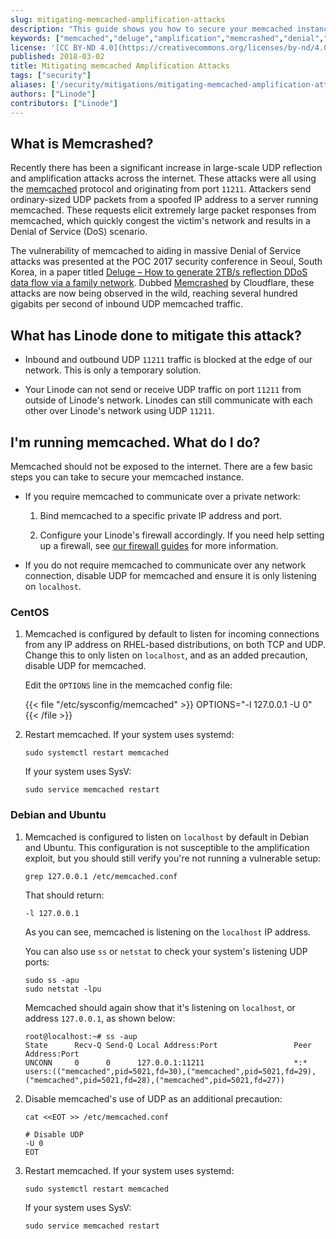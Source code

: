 ```yaml
---
slug: mitigating-memcached-amplification-attacks
description: "This guide shows you how to secure your memcached instance so it's not exploited in any large-scale UDP reflection and amplification attacks across the internet."
keywords: ["memcached","deluge","amplification","memcrashed","denial","DoS","DDoS"]
license: '[CC BY-ND 4.0](https://creativecommons.org/licenses/by-nd/4.0)'
published: 2018-03-02
title: Mitigating memcached Amplification Attacks
tags: ["security"]
aliases: ['/security/mitigations/mitigating-memcached-amplification-attacks/']
authors: ["Linode"]
contributors: ["Linode"]
---
```


## What is Memcrashed?

Recently there has been a significant increase in large-scale UDP reflection and amplification attacks across the internet. These attacks were all using the [memcached](https://memcached.org/) protocol and originating from port `11211`. Attackers send ordinary-sized UDP packets from a spoofed IP address to a server running memcached. These requests elicit extremely large packet responses from memcached, which quickly congest the victim's network and results in a Denial of Service (DoS) scenario.

The vulnerability of memcached to aiding in massive Denial of Service attacks was presented at the POC 2017 security conference in Seoul, South Korea, in a paper titled [Deluge – How to generate 2TB/s reflection DDoS data flow via a family network](http://powerofcommunity.net/poc2017/shengbao.pdf). Dubbed [Memcrashed](https://blog.cloudflare.com/memcrashed-major-amplification-attacks-from-port-11211/) by Cloudflare, these attacks are now being observed in the wild, reaching several hundred gigabits per second of inbound UDP memcached traffic.

## What has Linode done to mitigate this attack?

* Inbound and outbound UDP `11211` traffic is blocked at the edge of our network. This is only a temporary solution.

* Your Linode can not send or receive UDP traffic on port `11211` from outside of Linode's network. Linodes can still communicate with each other over Linode's network using UDP `11211`.

## I'm running memcached. What do I do?

Memcached should not be exposed to the internet. There are a few basic steps you can take to secure your memcached instance.

* If you require memcached to communicate over a private network:

    1.  Bind memcached to a specific private IP address and port.

    2.  Configure your Linode's firewall accordingly. If you need help setting up a firewall, see [our firewall guides](/docs/security/firewalls/) for more information.

* If you do not require memcached to communicate over any network connection, disable UDP for memcached and ensure it is only listening on `localhost`.

### CentOS

1.  Memcached is configured by default to listen for incoming connections from any IP address on RHEL-based distributions, on both TCP and UDP. Change this to only listen on `localhost`, and as an added precaution, disable UDP for memcached.

    Edit the `OPTIONS` line in the memcached config file:

    {{< file "/etc/sysconfig/memcached" >}}
OPTIONS="-l 127.0.0.1 -U 0"
{{< /file >}}

2.  Restart memcached. If your system uses systemd:

        sudo systemctl restart memcached

    If your system uses SysV:

        sudo service memcached restart

### Debian and Ubuntu

1.  Memcached is configured to listen on `localhost` by default in Debian and Ubuntu. This configuration is not susceptible to the amplification exploit, but you should still verify you're not running a vulnerable setup:

        grep 127.0.0.1 /etc/memcached.conf

    That should return:

        -l 127.0.0.1

    As you can see, memcached is listening on the `localhost` IP address.

    You can also use `ss` or `netstat` to check your system's listening UDP ports:

        sudo ss -apu
        sudo netstat -lpu

    Memcached should again show that it's listening on `localhost`, or address `127.0.0.1`, as shown below:

        root@localhost:~# ss -aup
        State      Recv-Q Send-Q Local Address:Port                 Peer Address:Port
        UNCONN     0      0      127.0.0.1:11211                    *:*                     users:(("memcached",pid=5021,fd=30),("memcached",pid=5021,fd=29),("memcached",pid=5021,fd=28),("memcached",pid=5021,fd=27))

2.  Disable memcached's use of UDP as an additional precaution:

        cat <<EOT >> /etc/memcached.conf

        # Disable UDP
        -U 0
        EOT

3.  Restart memcached. If your system uses systemd:

        sudo systemctl restart memcached

    If your system uses SysV:

        sudo service memcached restart
